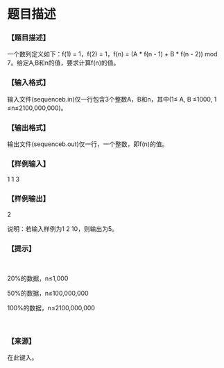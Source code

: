 # 题目描述


<h3>
【题目描述】
</h3>
<p>
一个数列定义如下：<span style="font-size:10.5pt;font-family:" color:#323e32;"="">f(1) = 1，<span style="font-size:10.5pt;font-family:" color:#323e32;"="">f(2) = 1，<span style="font-size:10.5pt;font-family:" color:#323e32;"="">f(n) = (A * f(n - 1) + B * f(n - 2)) mod 7。给定<span style="font-size:10.5pt;font-family:" color:#323e32;"="">A,B和<span style="font-size:10.5pt;font-family:" color:#323e32;"="">n的值，要求计算<span style="font-size:10.5pt;font-family:" color:#323e32;"="">f(n)的值。</span></span></span></span></span></span> 
</p>
<h3>
【输入格式】
</h3>
<p>
输入文件<span style="font-size:10.5pt;font-family:" color:#323e32;"="">(sequenceb.in)仅一行包含<span style="font-size:10.5pt;font-family:" color:#323e32;"="">3个整数<span style="font-size:10.5pt;font-family:" color:#323e32;"="">A，<span style="font-size:10.5pt;font-family:" color:#323e32;"="">B和<span style="font-size:10.5pt;font-family:" color:#323e32;"="">n，其中<span style="font-size:10.5pt;font-family:" color:#323e32;"="">(1≤ A, B ≤1000, 1 ≤n≤2100,000,000)。</span></span></span></span></span></span> 
</p>
<h3>
【输出格式】
</h3>
<p>
输出文件<span style="font-size:10.5pt;font-family:" color:#323e32;"="">(sequenceb.out)仅一行，一个整数，即<span style="font-size:10.5pt;font-family:" color:#323e32;"="">f(n)的值。</span></span> 
</p>
<h3>
【样例输入】
</h3>
<span style="font-size:10.5pt;font-family:" color:#323e32;"="">1 1 3
<h3>
【样例输出】
</h3>
</span> 
<p>
<span style="font-size:10.5pt;font-family:" color:#323e32;"="">2</span> 
</p>
<p>
<span style="font-size:10.5pt;font-family:" color:#323e32;"="">说明：若输入样例为<span style="font-size:10.5pt;font-family:" color:#323e32;"="">1 2 10，则输出为<span style="font-size:10.5pt;font-family:" color:#323e32;"="">5。</span></span></span> 
</p>
<span style="font-size:10.5pt;font-family:" color:#323e32;"=""><span style="font-size:10.5pt;font-family:" color:#323e32;"=""><span style="font-size:10.5pt;font-family:" color:#323e32;"="">
<h3>
【提示】
</h3>
<p>
<br/>
</p>
<p>
20%的数据，n≤1,000
</p>
<p>
50%的数据，n≤100,000,000
</p>
<span style="font-size:10.5pt;font-family:" color:#323e32;"="">100%的数据，<span style="font-size:10.5pt;font-family:" color:#323e32;"="">n≤2100,000,000
<p>
<br/>
</p>
<h3>
【来源】
</h3>
<p>
在此键入。
</p>
</span></span></span></span></span>
